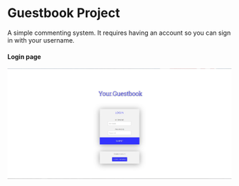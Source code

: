 # Guestbook Project

A simple commenting system. It requires having an account so you can sign in with your username.

#### Login page

![alt tag](https://github.com/gpasxalis/Guestbook-Project/blob/master/Screenshots/Login%20page.jpg)
